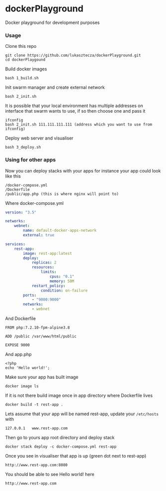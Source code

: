 # dockerPlayground
Docker playground for development purposes

### Usage
Clone this repo
```
git clone https://github.com/lukasztecza/dockerPlayground.git
cd dockerPlaygound
```
Build docker images
```
bash 1_build.sh
```
Init swarm manager and create external network
```
bash 2_init.sh
```
It is possible that your local environment has multiple addresses on interface that swarm wants to use, if so then choose one and pass it
```
ifconfig
bash 2_init.sh 111.111.111.111 (address which you want to use from ifconfig)
```
Deploy web server and visualiser
```
bash 3_deploy.sh
```
### Using for other apps
Now you can deploy stacks with your apps for instance your app could look like this
```
/docker-compose.yml
/Dockerfile
/public/app.php (this is where nginx will point to)
```
Where docker-compose.yml
```yml
version: "3.5"

networks:
    webnet:
        name: default-docker-apps-network
        external: true

services:
    rest-app:
        image: rest-app:latest
        deploy:
            replicas: 2
            resources:
                limits:
                    cpus: "0.1"
                    memory: 50M
            restart_policy:
                condition: on-failure
        ports:
            - "9000:9000"
        networks:
            - webnet
```
And Dockerfile
```
FROM php:7.2.10-fpm-alpine3.8

ADD /public /var/www/html/public

EXPOSE 9000
```
And app.php
```
<?php
echo 'Hello world!';
```
Make sure your app has built image
```
docker image ls
```
If it is not there build image once in app directory where Dockerfile lives
```
docker build -t rest-app .
```
Lets assume that your app will be named rest-app, update your `/etc/hosts` with
```
127.0.0.1   www.rest-app.com
```
Then go to yours app root directory and deploy stack
```
docker stack deploy -c docker-compose.yml rest-app
```
Once you see in visualiser that app is up (green dot next to rest-app)
```
http://www.rest-app.com:8080
```
You should be able to see Hello world! here
```
http://www.rest-app.com
```
